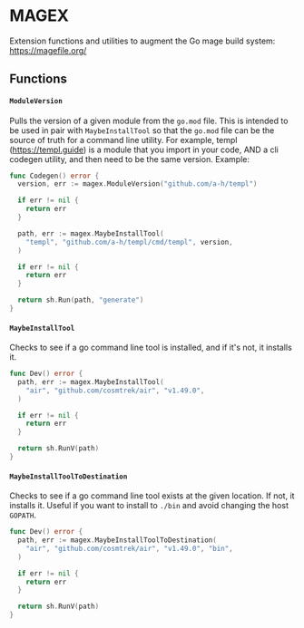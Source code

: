 # MAGEX

Extension functions and utilities to augment the Go mage build system:
https://magefile.org/

## Functions

#### `ModuleVersion`

Pulls the version of a given module from the `go.mod` file. This is intended to
be used in pair with `MaybeInstallTool` so that the `go.mod` file can be the
source of truth for a command line utility. For example, templ
(https://templ.guide) is a module that you import in your code, AND a cli
codegen utility, and then need to be the same version. Example:

```go
func Codegen() error {
  version, err := magex.ModuleVersion("github.com/a-h/templ")

  if err != nil {
    return err
  }

  path, err := magex.MaybeInstallTool(
    "templ", "github.com/a-h/templ/cmd/templ", version,
  )

  if err != nil {
    return err
  }

  return sh.Run(path, "generate")
}
```

#### `MaybeInstallTool`

Checks to see if a go command line tool is installed, and if it's not, it
installs it.

```go
func Dev() error {
  path, err := magex.MaybeInstallTool(
    "air", "github.com/cosmtrek/air", "v1.49.0",
  )

  if err != nil {
    return err
  }

  return sh.RunV(path)
}
```

#### `MaybeInstallToolToDestination`

Checks to see if a go command line tool exists at the given location. If not,
it installs it. Useful if you want to install to `./bin` and avoid changing the
host `GOPATH`.

```go
func Dev() error {
  path, err := magex.MaybeInstallToolToDestination(
    "air", "github.com/cosmtrek/air", "v1.49.0", "bin",
  )

  if err != nil {
    return err
  }

  return sh.RunV(path)
}
```
